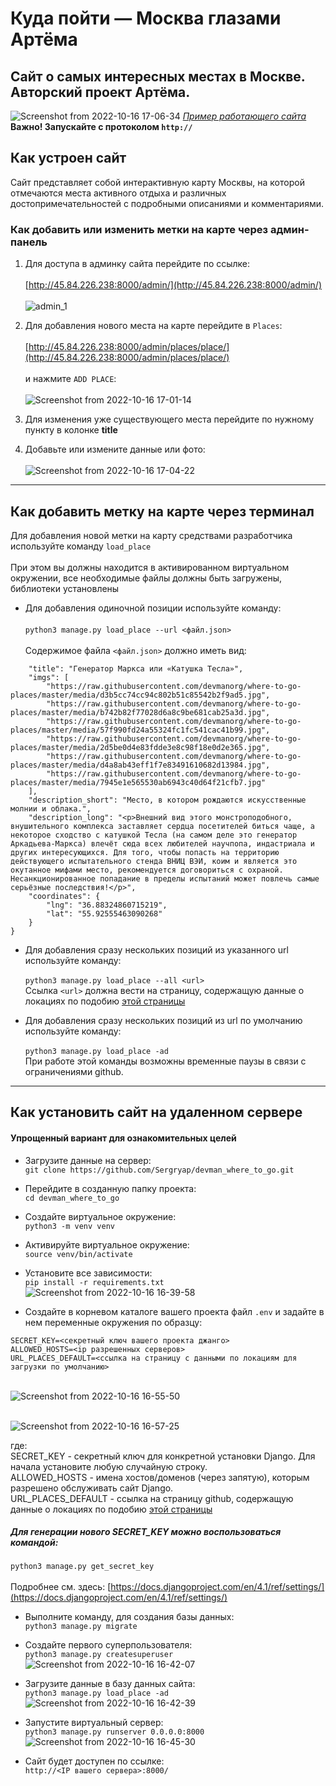 # Куда пойти — Москва глазами Артёма
## Сайт о самых интересных местах в Москве. Авторский проект Артёма.
![Screenshot from 2022-10-16 17-06-34](https://user-images.githubusercontent.com/99894266/196034572-599405e8-8f00-49a9-be9c-5c5cb0f2e69a.png)
*[Пример работающего сайта](http://45.84.226.238:8000/)*
<br>**Важно! Запускайте с протоколом `http://`**
## Как устроен сайт
Сайт представляет собой интерактивную карту Москвы, на которой отмечаются места активного отдыха и различных достопримечательностей с подробными описаниями и комментариями.
### Как добавить или изменить метки на карте через админ-панель
1. Для доступа в админку сайта перейдите по ссылке:
<br><br>[http://45.84.226.238:8000/admin/](http://45.84.226.238:8000/admin/)
<br><br>![admin_1](https://user-images.githubusercontent.com/99894266/194737078-280eb029-410c-4c0f-9890-8bbf5334f69f.jpg)
1. Для добавления нового места на карте перейдите в `Places`:
<br><br>[http://45.84.226.238:8000/admin/places/place/](http://45.84.226.238:8000/admin/places/place/)
<br><br> и нажмите `ADD PLACE`:
<br><br>![Screenshot from 2022-10-16 17-01-14](https://user-images.githubusercontent.com/99894266/196034293-240de9ae-60a8-437e-8a93-acb46376ad3b.png)

1. Для изменения уже существующего места перейдите по нужному пункту в колонке **title**

1. Добавьте или измените данные или фото:
<br><br>![Screenshot from 2022-10-16 17-04-22](https://user-images.githubusercontent.com/99894266/196034412-9594599d-0e6e-4b34-bdf7-9a72dde2177c.png)

***
## Как добавить метку на карте через терминал
Для добавления новой метки на карту средствами разработчика используйте команду `load_place`
<br><br>При этом вы должны находится в активированном виртуальном окружении, все необходимые файлы должны быть загружены, библиотеки установлены
* Для добавления одиночной позиции используйте команду:
<br><br>`python3 manage.py load_place --url <файл.json>`
<br><br>Содержимое файла `<файл.json>` должно иметь вид:
```{
    "title": "Генератор Маркса или «Катушка Тесла»",
    "imgs": [
        "https://raw.githubusercontent.com/devmanorg/where-to-go-places/master/media/d3b5cc74cc94c802b51c85542b2f9ad5.jpg",
        "https://raw.githubusercontent.com/devmanorg/where-to-go-places/master/media/b742b82f77028d6a8c9be681cab25a3d.jpg",
        "https://raw.githubusercontent.com/devmanorg/where-to-go-places/master/media/57f990fd24a55324fc1fc541cac41b99.jpg",
        "https://raw.githubusercontent.com/devmanorg/where-to-go-places/master/media/2d5be0d4e83fdde3e8c98f18e0d2e365.jpg",
        "https://raw.githubusercontent.com/devmanorg/where-to-go-places/master/media/d4a8ab43eff1f7e83491610682d13984.jpg",
        "https://raw.githubusercontent.com/devmanorg/where-to-go-places/master/media/7945e1e565530ab6943c40d64f21cfb7.jpg"
    ],
    "description_short": "Место, в котором рождаются искусственные молнии и облака.",
    "description_long": "<p>Внешний вид этого монстроподобного, внушительного комплекса заставляет сердца посетителей биться чаще, а некоторое сходство с катушкой Тесла (на самом деле это генератор Аркадьева-Маркса) влечёт сюда всех любителей научпопа, индастриала и других интересующихся. Для того, чтобы попасть на территорию действующего испытательного стенда ВНИЦ ВЭИ, коим и является это окутанное мифами место, рекомендуется договориться с охраной. Несанкционированное попадание в пределы испытаний может повлечь самые серьёзные последствия!</p>",
    "coordinates": {
        "lng": "36.88324860715219",
        "lat": "55.92555463090268"
    }
}
```
* Для добавления сразу нескольких позиций из указанного url используйте команду:
<br><br>`python3 manage.py load_place --all <url>`
<br>Ссылка `<url>` должна вести на страницу, содержащую данные о локациях по подобию [этой страницы](https://github.com/devmanorg/where-to-go-places/tree/master/places)

* Для добавления сразу нескольких позиций из url по умолчанию используйте команду:
<br><br>`python3 manage.py load_place -ad`
<br> При работе этой команды возможны временные паузы в связи с ограничениями github.
***
## Как установить сайт на удаленном сервере
#### Упрощенный вариант для ознакомительных целей
* Загрузите данные на сервер:
<br>`git clone https://github.com/Sergryap/devman_where_to_go.git`
* Перейдите в созданную папку проекта:
<br>`cd devman_where_to_go`
* Создайте виртуальное окружение:
<br>`python3 -m venv venv`
* Активируйте виртуальное окружение:
<br>`source venv/bin/activate`
* Установите все зависимости:
<br>`pip install -r requirements.txt`
<br>![Screenshot from 2022-10-16 16-39-58](https://user-images.githubusercontent.com/99894266/196033665-ab90bff3-530b-4334-94b7-2cb0c3b38f6f.png)

* Создайте в корневом каталоге вашего проекта файл `.env` и задайте в нем переменные окружения по образцу:
```
SECRET_KEY=<секретный ключ вашего проекта джанго>
ALLOWED_HOSTS=<ip разрешенных серверов>
URL_PLACES_DEFAULT=<ссылка на страницу с данными по локациям для загрузки по умолчанию>
```
<br>![Screenshot from 2022-10-16 16-55-50](https://user-images.githubusercontent.com/99894266/196034180-82f58e4e-be68-450b-a2c4-2f8241eba949.png)

<br>![Screenshot from 2022-10-16 16-57-25](https://user-images.githubusercontent.com/99894266/196034160-2f7abe4a-a828-4d11-86d6-53eda914985d.png)

где:
<br>SECRET_KEY - секретный ключ для конкретной установки Django. Для начала установите любую случайную строку.
<br>ALLOWED_HOSTS - имена хостов/доменов (через запятую), которым разрешено обслуживать сайт Django.
<br>URL_PLACES_DEFAULT - ссылка на страницу github, содержащую данные о локациях по подобию [этой страницы](https://github.com/devmanorg/where-to-go-places/tree/master/places)
##### Для генерации нового SECRET_KEY можно воспользоваться командой:
`python3 manage.py get_secret_key`
<br><br>Подробнее см. здесь:
[https://docs.djangoproject.com/en/4.1/ref/settings/](https://docs.djangoproject.com/en/4.1/ref/settings/)
* Выполните команду, для создания базы данных:
<br>`python3 manage.py migrate`
* Создайте первого суперпользователя:
<br>`python3 manage.py createsuperuser`
<br>![Screenshot from 2022-10-16 16-42-07](https://user-images.githubusercontent.com/99894266/196033937-8b0a0f8c-b85a-4342-b722-d1e8b4c1f7c5.png)
* Загрузите данные в базу данных сайта:
<br>`python3 manage.py load_place -ad`
<br>![Screenshot from 2022-10-16 16-42-39](https://user-images.githubusercontent.com/99894266/196033759-85f5bbab-1e86-4552-997b-6636c293575c.png)

* Запустите виртуальный сервер:
<br>`python3 manage.py runserver 0.0.0.0:8000`
<br>![Screenshot from 2022-10-16 16-45-30](https://user-images.githubusercontent.com/99894266/196033858-6440bbfe-4e11-4087-a5b4-cc71bc037fb1.png)

* Сайт будет доступен по ссылке:
<br>`http://<IP вашего сервера>:8000/`

